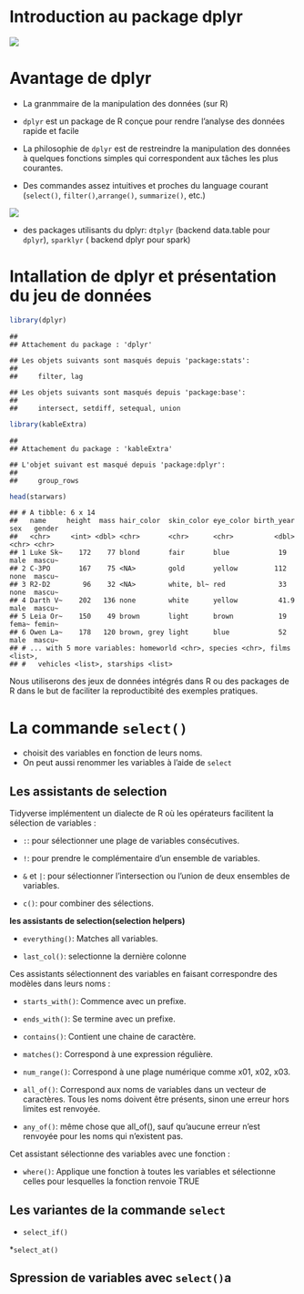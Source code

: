 Introduction au package dplyr
================

![](https://i.ytimg.com/vi/M2QuERvxwm0/maxresdefault.jpg)

# Avantage de dplyr

-   La granmmaire de la manipulation des données (sur R)

-   `dplyr` est un package de R conçue pour rendre l’analyse des données
    rapide et facile

-   La philosophie de `dplyr` est de restreindre la manipulation des
    données à quelques fonctions simples qui correspondent aux tâches
    les plus courantes.

-   Des commandes assez intuitives et proches du language courant
    (`select()`, `filter()`,`arrange()`, `summarize()`, etc.)

![](https://miro.medium.com/max/2000/1*NXRsFH_12sfj79W-P4qI0Q.png)

-   des packages utilisants du dplyr: `dtplyr` (backend data.table pour
    `dplyr`), `sparklyr` ( backend dplyr pour spark)

# Intallation de dplyr et présentation du jeu de données

``` r
library(dplyr)
```

    ## 
    ## Attachement du package : 'dplyr'

    ## Les objets suivants sont masqués depuis 'package:stats':
    ## 
    ##     filter, lag

    ## Les objets suivants sont masqués depuis 'package:base':
    ## 
    ##     intersect, setdiff, setequal, union

``` r
library(kableExtra)
```

    ## 
    ## Attachement du package : 'kableExtra'

    ## L'objet suivant est masqué depuis 'package:dplyr':
    ## 
    ##     group_rows

``` r
head(starwars) 
```

    ## # A tibble: 6 x 14
    ##   name     height  mass hair_color  skin_color eye_color birth_year sex   gender
    ##   <chr>     <int> <dbl> <chr>       <chr>      <chr>          <dbl> <chr> <chr> 
    ## 1 Luke Sk~    172    77 blond       fair       blue            19   male  mascu~
    ## 2 C-3PO       167    75 <NA>        gold       yellow         112   none  mascu~
    ## 3 R2-D2        96    32 <NA>        white, bl~ red             33   none  mascu~
    ## 4 Darth V~    202   136 none        white      yellow          41.9 male  mascu~
    ## 5 Leia Or~    150    49 brown       light      brown           19   fema~ femin~
    ## 6 Owen La~    178   120 brown, grey light      blue            52   male  mascu~
    ## # ... with 5 more variables: homeworld <chr>, species <chr>, films <list>,
    ## #   vehicles <list>, starships <list>

Nous utiliserons des jeux de données intégrés dans R ou des packages de
R dans le but de faciliter la reproductibité des exemples pratiques.

# La commande `select()`

-   choisit des variables en fonction de leurs noms.
-   On peut aussi renommer les variables à l’aide de `select`

## Les assistants de selection

Tidyverse implémentent un dialecte de R où les opérateurs facilitent la
sélection de variables :

-   `:`: pour sélectionner une plage de variables consécutives.

-   `!`: pour prendre le complémentaire d’un ensemble de variables.

-   `&` et `|`: pour sélectionner l’intersection ou l’union de deux
    ensembles de variables.

-   `c()`: pour combiner des sélections.

**les assistants de selection(selection helpers)**

-   `everything()`: Matches all variables.

-   `last_col()`: selectionne la dernière colonne

Ces assistants sélectionnent des variables en faisant correspondre des
modèles dans leurs noms :

-   `starts_with()`: Commence avec un prefixe.

-   `ends_with()`: Se termine avec un prefixe.

-   `contains()`: Contient une chaine de caractère.

-   `matches()`: Correspond à une expression régulière.

-   `num_range()`: Correspond à une plage numérique comme x01, x02, x03.

-   `all_of()`: Correspond aux noms de variables dans un vecteur de
    caractères. Tous les noms doivent être présents, sinon une erreur
    hors limites est renvoyée.

-   `any_of()`: même chose que all_of(), sauf qu’aucune erreur n’est
    renvoyée pour les noms qui n’existent pas.

Cet assistant sélectionne des variables avec une fonction :

-   `where()`: Applique une fonction à toutes les variables et
    sélectionne celles pour lesquelles la fonction renvoie TRUE

## Les variantes de la commande `select`

-   `select_if()`

\*`select_at()`

## Spression de variables avec `select()`a
